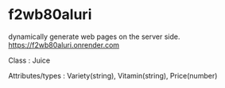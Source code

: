 # f2wb80aluri
dynamically generate web pages on the server side.
https://f2wb80aluri.onrender.com

Class : Juice

Attributes/types : Variety(string), Vitamin(string), Price(number)
